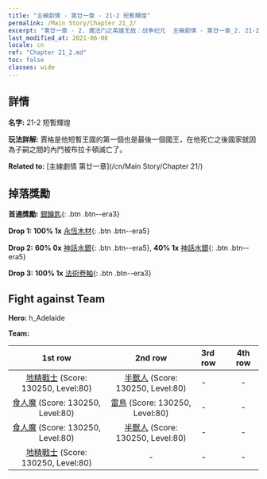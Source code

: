 ```yaml
---
title: "主線劇情 - 第廿一章 - 21-2 短暫輝煌"
permalink: /Main Story/Chapter 21_2/
excerpt: "第廿一章 - 2. 魔法门之英雄无敌：战争纪元  主線劇情 - 第廿一章_2. 21-2 短暫輝煌"
last_modified_at: 2021-06-08
locale: cn
ref: "Chapter 21_2.md"
toc: false
classes: wide
---
```


## 詳情

 **名字:** 21-2 短暫輝煌

 **玩法詳解:** 賈格是他短暫王國的第一個也是最後一個國王，在他死亡之後國家就因為子嗣之間的內鬥被布拉卡頓滅亡了。

 **Related to:** [主線劇情 第廿一章](/cn/Main Story/Chapter 21/)

## 掉落獎勵

 **首通獎勵:** [銀鑰匙](/cn/Items/con_693/){: .btn .btn--era3}

 **Drop 1:** **100% 1x** [永恆木材](/cn/Items/mat_69/){: .btn .btn--era5}

 **Drop 2:** **60% 0x** [神話水銀](/cn/Items/mat_63/){: .btn .btn--era5}, **40% 1x** [神話水銀](/cn/Items/mat_63/){: .btn .btn--era5}

 **Drop 3:** **100% 1x** [法術卷軸](/cn/Items/con_694/){: .btn .btn--era3}


## Fight against Team
 **Hero:** h_Adelaide

 **Team:**


  | 1st row | 2nd row | 3rd row | 4th row |
  |:----:|:----:|:----|:----:|
  | [地精戰士](/cn/units/Goblin/) (Score: 130250, Level:80)  | [半獸人](/cn/units/Orc/) (Score: 130250, Level:80)  | - | - |
  | [食人魔](/cn/units/Ogre/) (Score: 130250, Level:80)  | [雷鳥](/cn/units/Roc/) (Score: 130250, Level:80)  | - | - |
  | [食人魔](/cn/units/Ogre/) (Score: 130250, Level:80)  | [半獸人](/cn/units/Orc/) (Score: 130250, Level:80)  | - | - |
  | [地精戰士](/cn/units/Goblin/) (Score: 130250, Level:80)  | - | - | - |


